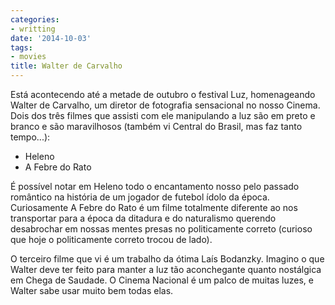 ```yaml
---
categories:
- writting
date: '2014-10-03'
tags:
- movies
title: Walter de Carvalho
---
```


Está acontecendo até a metade de outubro o festival Luz, homenageando Walter de Carvalho, um diretor de fotografia sensacional no nosso Cinema. Dois dos três filmes que assisti com ele manipulando a luz são em preto e branco e são maravilhosos (também vi Central do Brasil, mas faz tanto tempo...):

 - Heleno
 - A Febre do Rato

É possível notar em Heleno todo o encantamento nosso pelo passado romântico na história de um jogador de futebol ídolo da época. Curiosamente A Febre do Rato é um filme totalmente diferente ao nos transportar para a época da ditadura e do naturalismo querendo desabrochar em nossas mentes presas no politicamente correto (curioso que hoje o politicamente correto trocou de lado).

O terceiro filme que vi é um trabalho da ótima Laís Bodanzky. Imagino o que Walter deve ter feito para manter a luz tão aconchegante quanto nostálgica em Chega de Saudade. O Cinema Nacional é um palco de muitas luzes, e Walter sabe usar muito bem todas elas.

